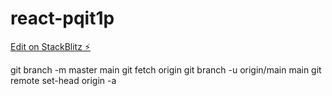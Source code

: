 # react-pqit1p

[Edit on StackBlitz ⚡️](https://stackblitz.com/edit/react-pqit1p)


git branch -m master main
git fetch origin
git branch -u origin/main main
git remote set-head origin -a